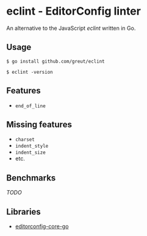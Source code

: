 # eclint - EditorConfig linter

An alternative to the JavaScript _eclint_ written in Go.

## Usage

```
$ go install github.com/greut/eclint

$ eclint -version
```

## Features

- `end_of_line`

## Missing features

- `charset`
- `indent_style`
- `indent_size`
- etc.

## Benchmarks

*TODO*

## Libraries

- [editorconfig-core-go](https://github.com/editorconfig/editorconfig-core-go)
